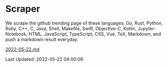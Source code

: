 # Scraper

We scrape the github trending page of these languages: Go, Rust, Python, Ruby, C++, C, Java, Shell, Makefile, Swift, Objective-C, Kotlin, Jupyter-Notebook, HTML, JavaScript, TypeScript, CSS, Vue, TeX, Markdown, and push a markdown result everyday.

[2022-05-22.md](https://github.com/yangwenmai/github-trending-backup/blob/master/2022-05-22.md)

Last Updated: 2022-05-22 04:00:06
